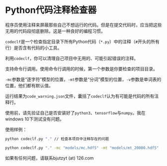 # Python代码注释检查器

程序员使用注释来屏蔽那些自己不想运行的代码。但是在提交代码时，应当把这些无用的代码段彻底删除。这是一种良好的编程习惯。

`codeclf`是一个检查指定目录下所有Python代码（`*.py`）中的注释（`#`开头的所有行）是否含有代码的小工具。

利用`codeclf`，你可以清理自己项目中无用的、可能引起错误的注释。

支持命令行调用。使用命令行调用的时候，第一个参数是你要检查的项目目录。

`-mc`参数是“逐字符”模型的位置，`-mt`参数是“分词”模型的位置，`-v`参数是单词表的位置，他们都有默认值。

运行结果为`code_warning.json`文件，囊括了`codeclf`认为有可能是代码的所有注释行。

使用前，请先验证自己是否安装好了`python3`、`tensorflow`与`numpy`。我在windows 10下测试没有问题。

使用样例：
```bash
python codeclf.py "." // 检查本项目中注释存在的问题

python codeclf.py "." -mc "models/mc.hdf5" -mt "models/mt_20000.hdf5" -v "vocabs/vocab_20000.txt"
```
如果有任何问题，请联系bjutzyt (at) 126.com